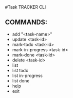 #Task TRACKER CLI

## COMMANDS:
* add "\<task-name\>"
* update \<task-id\>
* mark-todo \<task-id\>
* mark-in-progress \<task-id\>
* mark-done \<task-id\>
* delete \<task-id\>
* list
* list todo
* list in-progress
* list done
* help
* exit
